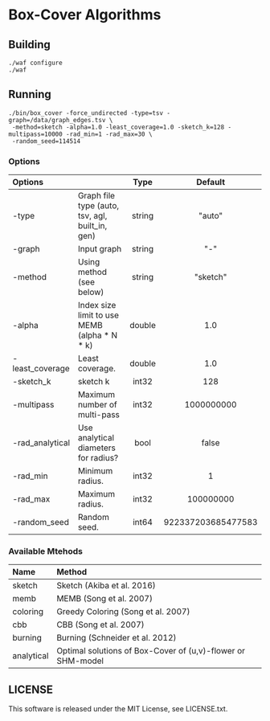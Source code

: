 # Box-Cover Algorithms

## Building

```
./waf configure
./waf
```

## Running

```
./bin/box_cover -force_undirected -type=tsv -graph=/data/graph_edges.tsv \
 -method=sketch -alpha=1.0 -least_coverage=1.0 -sketch_k=128 -multipass=10000 -rad_min=1 -rad_max=30 \
 -random_seed=114514 
```

### Options
|Options          |                                                |Type   |Default|
|:----------------|:-----------------------------------------------|:-----:|:----:|
|-type            |Graph file type (auto, tsv, agl, built_in, gen) |string | "auto"|
|-graph           |Input graph                                     |string | "-"   |
|-method          |Using method (see below)           |string |"sketch"|
|-alpha           |Index size limit to use MEMB (alpha * N * k)        |double |1.0    |
|-least_coverage  |Least coverage.                   |double |1.0|
|-sketch_k        |sketch k                                        |int32|128|
|-multipass       |Maximum number of multi-pass      |int32|1000000000|
|-rad_analytical  |Use analytical diameters for radius?            | bool|false|
|-rad_min         |Minimum radius.                                  |int32 |  1|
|-rad_max         |Maximum radius.                                  |int32 |100000000|
|-random_seed     |Random seed.                                    |int64|922337203685477583|

### Available Mtehods

|Name|Method|
|:--|:--|
|sketch|Sketch (Akiba et al. 2016)|
|memb|MEMB (Song et al. 2007)|
|coloring|Greedy Coloring (Song et al. 2007)|
|cbb|CBB (Song et al. 2007)|
|burning|Burning (Schneider et al. 2012)|
|analytical|Optimal solutions of Box-Cover of (u,v)-flower or SHM-model|

## LICENSE

This software is released under the MIT License, see LICENSE.txt.
